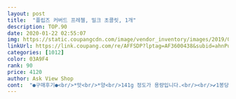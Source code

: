 ```yaml
---
layout: post 
title:  "플립즈 커버드 프레첼, 밀크 초콜릿, 1개" 
description: TOP.90 
date: 2020-01-22 02:55:07 
img: https://static.coupangcdn.com/image/vendor_inventory/images/2019/03/20/17/7/e92802e7-2bb7-4871-9b78-4d61ab0b7919.jpg 
linkUrl: https://link.coupang.com/re/AFFSDP?lptag=AF3600438&subid=ahnPublicAsk&pageKey=10300993&itemId=45088247&vendorItemId=4041814087&traceid=V0-113-82afe14fccde87bb 
categories: [1012] 
color: 03A9F4 
rank: 90 
price: 4120 
author: Ask View Shop 
cont:  "●구매후기●<br/>*맛<br/>*양<br/>141g 정도가 용량입니다.<br/><br/>✔️1봉당 3415원<br/>✔️1️⃣0️⃣0️⃣0️⃣<br/>✔️7830원 (2020.<br/>01.<br/>기준)<br/>✔️총 2봉<br/>⭐️구매가격<br/>⭐️재구매의사<br/>고디바보다 맛있어요 저는.<br/><br/>그딴 짜디딴 프레첼 뭐하러 먹냐며<br/>그렇지만 먹고 운동을 하는 한이 있더라도<br/>단 거 싫어하는 분 좋아하는 분<br/>달고 달고 달고 짜고 짜고 짜고<br/>달고 짜고 달고 짜고<br/>달다가 짜고 또 짜다가 달고<br/>로켓 직구 처음 이용해볼 때 맛있어보여서 샀는데,<br/>리뷰끝<br/>맛은 단연 최고였어요.<br/> 단짠단짠의 아름다운 조화가 손과 입을 쉴 틈 없이 만들어서 먹을만큼만 딱 꺼내서 먹었답니다.<br/><br/>맛있어요<br/>머 하나에 빠지면 노답으로 올인하는 성격이라<br/>무시해오길 십수년... <br/><br/>바로 입덕 후 로켓직구로 초콜릿 입힌 프레첼 싹쓸었네요.<br/>.<br/><br/>바야흐로 중학교 3학년 때.<br/>.<br/><br/>본고장 독일에 가서 처음 먹어봤던 제 첫 프레첼의 맛이<br/>살은 엄청 찔 맛.<br/>.<br/><br/>상관 없이 그냥 모든 이의 입맛을 사로잡을 악마예여<br/>아마 다음에 또 직구할때 이건 무조건 꼭 살거같아요.<br/> 진짜 맛있으니 한 번 사드셔보세요.<br/><br/>안먹어본사람은 있어도 한 번 먹어본 사람은 아마 없을거에요.<br/><br/>알고보니 깨나 유명한 간식이더라구요.<br/><br/>앞으로 제 간식은 몇달간은 초콜릿 프레첼이 될 것 같아여<br/>어쩌다 놀러간 친구 집에서 하나 뺏어먹었다가<br/>이 네 글자로 모든 게 다 설명됨.<br/><br/>일단 후기엔 양이 너무 적다는 말이 있어서 한 두번 먹을 정도는 되겠지? 하고 샀는데, 생각보다 양 많아서 의외였답니다.<br/><br/>저는 오늘 또 직구해서 2개가 오늘 또 도착한답니다.<br/><br/>적당히 짭잘하고 달고 맛있네요!! 지퍼백이라 먹다가 보관도 용이하구요.<br/> 왜 한개만 시켰지... <br/> 얼려먹으면 맛있다길래 다섯개 먹고 냉동실로 넣었습니다!<br/>진짜 초코는 낮은 온도에도 잘 녹는 초콜렛인것 같아서 입에서 사르르녹고 프레첼과의 조화가 정말 엄청난 과자에요.<br/><br/>짜고 달고 짜고 달고<br/>짜고 짜고 찌고 달고 달고 달고<br/>짜다가 달고 또 달다가 짜고<br/>짠 거 싫어하는 분 좋아하는 분<br/>포기 못할 맛이라 슬프네요.<br/>.<br/><br/>핵극강 짠맛의 극치였던지라<br/>" 
---
```

